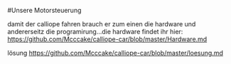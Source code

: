 #Unsere Motorsteuerung

damit der calliope fahren brauch er zum einen die hardware und andererseitz 
die programirung...die hardware findet ihr hier:
https://github.com/Mcccake/calliope-car/blob/master/Hardware.md









lösung https://github.com/Mcccake/calliope-car/blob/master/loesung.md
